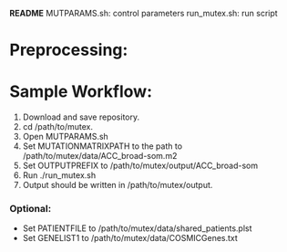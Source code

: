 **README**
MUTPARAMS.sh: control parameters
run_mutex.sh: run script

# Preprocessing:


# Sample Workflow:

1. Download and save repository.
2. cd /path/to/mutex.
3. Open MUTPARAMS.sh
4. Set MUTATIONMATRIXPATH to the path to /path/to/mutex/data/ACC_broad-som.m2
5. Set OUTPUTPREFIX to /path/to/mutex/output/ACC_broad-som
6. Run ./run_mutex.sh
7. Output should be written in /path/to/mutex/output.

### Optional:
* Set PATIENTFILE to /path/to/mutex/data/shared_patients.plst
* Set GENELIST1 to /path/to/mutex/data/COSMICGenes.txt